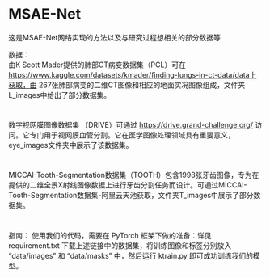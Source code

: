 # MSAE-Net
这是MSAE-Net网络实现的方法以及与研究过程想相关的部分数据等

数据：                                                                                                                          
由K Scott Mader提供的肺部CT病变数据集（PCL）可在 https://www.kaggle.com/datasets/kmader/finding-lungs-in-ct-data/data上获取，由 267张肺部病变的二维CT图像和相应的地面实况图像组成，文件夹L_images中给出了部分数据集。
#
数字视网膜图像数据集 （DRIVE）可通过 https://drive.grand-challenge.org/ 访问。它专门用于视网膜血管分割。它在医学图像处理领域具有重要意义，eye_images文件夹中展示了该数据集。
#
MICCAI-Tooth-Segmentation数据集（TOOTH）包含1998张牙齿图像，专为在提供的二维全景X射线图像数据上进行牙齿分割任务而设计。可通过MICCAI-Tooth-Segmentation数据集-阿里云天池获取，文件夹T_images中展示了部分数据集。
#
#
指南：
使用我们的代码，需要在 PyTorch 框架下做的准备：详见 requirement.txt
 下载上述链接中的数据集，将训练图像和标签分别放入 “data/images” 和 “data/masks” 中，然后运行 ktrain.py 即可成功训练我们的模型。
